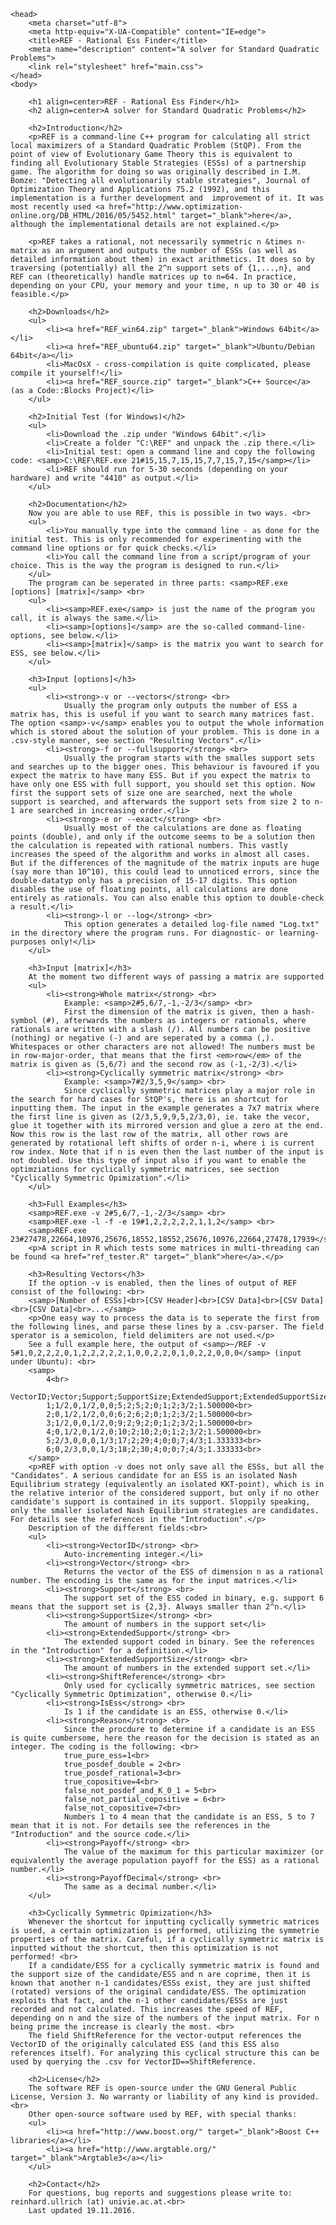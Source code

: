 <!DOCTYPE html>
<html>

    <head>
        <meta charset="utf-8">
        <meta http-equiv="X-UA-Compatible" content="IE=edge">
        <title>REF - Rational Ess Finder</title>
        <meta name="description" content="A solver for Standard Quadratic Problems">
        <link rel="stylesheet" href="main.css">
    </head>
    <body>

        <h1 align=center>REF - Rational Ess Finder</h1>
        <h2 align=center>A solver for Standard Quadratic Problems</h2>

        <h2>Introduction</h2>
        <p>REF is a command-line C++ program for calculating all strict local maximizers of a Standard Quadratic Problem (StQP). From the point of view of Evolutionary Game Theory this is equivalent to finding all Evolutionary Stable Strategies (ESSs) of a partnership game. The algorithm for doing so was originally described in I.M. Bomze: "Detecting all evolutionarily stable strategies", Journal of Optimization Theory and Applications 75.2 (1992), and this implementation is a further development and  improvement of it. It was most recently used <a href="http://www.optimization-online.org/DB_HTML/2016/05/5452.html" target="_blank">here</a>, although the implementational details are not explained.</p>

        <p>REF takes a rational, not necessarily symmetric n &times n-matrix as an argument and outputs the number of ESSs (as well as detailed information about them) in exact arithmetics. It does so by traversing (potentially) all the 2^n support sets of {1,...,n}, and REF can (theoretically) handle matrices up to n=64. In practice, depending on your CPU, your memory and your time, n up to 30 or 40 is feasible.</p>

        <h2>Downloads</h2>
        <ul>
            <li><a href="REF_win64.zip" target="_blank">Windows 64bit</a></li>
            <li><a href="REF_ubuntu64.zip" target="_blank">Ubuntu/Debian 64bit</a></li>
            <li>MacOsX - cross-compilation is quite complicated, please compile it yourself!</li>
            <li><a href="REF_source.zip" target="_blank">C++ Source</a> (as a Code::Blocks Project)</li>
        </ul>

        <h2>Initial Test (for Windows)</h2>
        <ul>
            <li>Download the .zip under "Windows 64bit".</li>
            <li>Create a folder "C:\REF" and unpack the .zip there.</li>
            <li>Initial test: open a command line and copy the following code: <samp>C:\REF\REF.exe 21#15,15,7,15,15,7,7,15,7,15</samp></li>
            <li>REF should run for 5-30 seconds (depending on your hardware) and write "4410" as output.</li>
        </ul>

        <h2>Documentation</h2>
        Now you are able to use REF, this is possible in two ways. <br>
        <ul>
            <li>You manually type into the command line - as done for the initial test. This is only recommended for experimenting with the command line options or for quick checks.</li>
            <li>You call the command line from a script/program of your choice. This is the way the program is designed to run.</li>
        </ul>
        The program can be seperated in three parts: <samp>REF.exe [options] [matrix]</samp> <br>
        <ul>
            <li><samp>REF.exe</samp> is just the name of the program you call, it is always the same.</li>
            <li><samp>[options]</samp> are the so-called command-line-options, see below.</li>
            <li><samp>[matrix]</samp> is the matrix you want to search for ESS, see below.</li>      
        </ul>

        <h3>Input [options]</h3>
        <ul>
            <li><strong>-v or --vectors</strong> <br>
                Usually the program only outputs the number of ESS a matrix has, this is useful if you want to search many matrices fast. The option <samp>-v</samp> enables you to output the whole information which is stored about the solution of your problem. This is done in a .csv-style manner, see section "Resulting Vectors".</li>
            <li><strong>-f or --fullsupport</strong> <br>
                Usually the program starts with the smalles support sets and searches up to the bigger ones. This behaviour is favoured if you expect the matrix to have many ESS. But if you expect the matrix to have only one ESS with full support, you should set this option. Now first the support sets of size one are searched, next the whole support is searched, and afterwards the support sets from size 2 to n-1 are searched in increasing order.</li>
            <li><strong>-e or --exact</strong> <br>
                Usually most of the calculations are done as floating points (double), and only if the outcome seems to be a solution then the calculation is repeated with rational numbers. This vastly increases the speed of the algorithm and works in almost all cases. But if the differences of the magnitude of the matrix inputs are huge (say more than 10^10), this could lead to unnoticed errors, since the double-datatyp only has a precision of 15-17 digits. This option disables the use of floating points, all calculations are done entirely as rationals. You can also enable this option to double-check a result.</li>
            <li><strong>-l or --log</strong> <br>
                This option generates a detailed log-file named "Log.txt" in the directory where the program runs. For diagnostic- or learning-purposes only!</li>
        </ul>

        <h3>Input [matrix]</h3>
        At the moment two different ways of passing a matrix are supported
        <ul>
            <li><strong>Whole matrix</strong> <br>
                Example: <samp>2#5,6/7,-1,-2/3</samp> <br>
                First the dimension of the matrix is given, then a hash-symbol (#), afterwards the numbers as integers or rationals, where rationals are written with a slash (/). All numbers can be positive (nothing) or negative (-) and are seperated by a comma (,). Whitespaces or other characters are not allowed! The numbers must be in row-major-order, that means that the first <em>row</em> of the matrix is given as (5,6/7) and the second row as (-1,-2/3).</li>
            <li><strong>Cyclically symmetric matrix</strong> <br>
                Example: <samp>7#2/3,5,9</samp> <br>
                Since cyclically symmetric matrices play a major role in the search for hard cases for StQP's, there is an shortcut for inputting them. The input in the example generates a 7x7 matrix where the first line is given as (2/3,5,9,9,5,2/3,0), ie. take the vecor, glue it together with its mirrored version and glue a zero at the end. Now this row is the last row of the matrix, all other rows are generated by rotational left shifts of order n-i, where i is current row index. Note that if n is even then the last number of the input is not doubled. Use this type of input also if you want to enable the optimziations for cyclically symmetric matrices, see section "Cyclically Symmetric Opimization".</li>
        </ul>

        <h3>Full Examples</h3>
        <samp>REF.exe -v 2#5,6/7,-1,-2/3</samp> <br>
        <samp>REF.exe -l -f -e 19#1,2,2,2,2,2,1,1,2</samp> <br>
        <samp>REF.exe 23#27478,22664,10976,25676,18552,18552,25676,10976,22664,27478,17939</samp>
        <p>A script in R which tests some matrices in multi-threading can be found <a href="ref_tester.R" target="_blank">here</a>.</p>

        <h3>Resulting Vectors</h3>
        If the option -v is enabled, then the lines of output of REF consist of the following: <br>
        <samp>[Number of ESSs]<br>[CSV Header]<br>[CSV Data]<br>[CSV Data]<br>[CSV Data]<br>...</samp>
        <p>One easy way to process the data is to seperate the first from the following lines, and parse these lines by a .csv-parser. The field sperator is a semicolon, field delimiters are not used.</p>
        See a full example here, the output of <samp>~/REF -v 5#1,0,2,2,2,0,1,2,2,2,2,2,1,0,0,2,2,0,1,0,2,2,0,0,0</samp> (input under Ubuntu): <br>
        <samp>
            4<br>
            VectorID;Vector;Support;SupportSize;ExtendedSupport;ExtendedSupportSize;ShiftReference;IsEss;Reason;Payoff;PayoffDecimal<br>
            1;1/2,0,1/2,0,0;5;2;5;2;0;1;2;3/2;1.500000<br>
            2;0,1/2,1/2,0,0;6;2;6;2;0;1;2;3/2;1.500000<br>
            3;1/2,0,0,1/2,0;9;2;9;2;0;1;2;3/2;1.500000<br>
            4;0,1/2,0,1/2,0;10;2;10;2;0;1;2;3/2;1.500000<br>
            5;2/3,0,0,0,1/3;17;2;29;4;0;0;7;4/3;1.333333<br>
            6;0,2/3,0,0,1/3;18;2;30;4;0;0;7;4/3;1.333333<br>
        </samp>
        <p>REF with option -v does not only save all the ESSs, but all the "Candidates". A serious candidate for an ESS is an isolated Nash Equilibrium strategy (equivalently an isolated KKT-point), which is in the relative interior of the considered support, but only if no other candidate's support is contained in its support. Sloppily speaking, only the smaller isolated Nash Equilibrium strategies are candidates. For details see the references in the "Introduction".</p>
        Description of the different fields:<br>
        <ul>
            <li><strong>VectorID</strong> <br>
                Auto-incrementing integer.</li>
            <li><strong>Vector</strong> <br>
                Returns the vector of the ESS of dimension n as a rational number. The encoding is the same as for the input matrices.</li>
            <li><strong>Support</strong> <br>
                The support set of the ESS coded in binary, e.g. support 6 means that the support set is {2,3}. Always smaller than 2^n.</li>
            <li><strong>SupportSize</strong> <br>
                The amount of numbers in the support set</li>
            <li><strong>ExtendedSupport</strong> <br>
                The extended support coded in binary. See the references in the "Introduction" for a definition.</li>
            <li><strong>ExtendedSupportSize</strong> <br>
                The amount of numbers in the extended support set.</li>
            <li><strong>ShiftReference</strong> <br>
                Only used for cyclically symmetric matrices, see section "Cyclically Symmetric Optimization", otherwise 0.</li>
            <li><strong>IsEss</strong> <br>
                Is 1 if the candidate is an ESS, otherwise 0.</li>
            <li><strong>Reason</strong> <br>
                Since the procdure to determine if a candidate is an ESS is quite cumbersome, here the reason for the decision is stated as an integer. The coding is the following: <br>
                true_pure_ess=1<br>
                true_posdef_double = 2<br>
                true_posdef_rational=3<br>
                true_copositive=4<br>
                false_not_posdef_and_K_0_1 = 5<br>
                false_not_partial_copositive = 6<br>
                false_not_copositive=7<br>
                Numbers 1 to 4 mean that the candidate is an ESS, 5 to 7 mean that it is not. For details see the references in the "Introduction" and the source code.</li>
            <li><strong>Payoff</strong> <br>
                The value of the maximum for this particular maximizer (or equivalently the average population payoff for the ESS) as a rational number.</li>
            <li><strong>PayoffDecimal</strong> <br>
                The same as a decimal number.</li>
        </ul>

        <h3>Cyclically Symmetric Opimization</h3>
        Whenever the shortcut for inputting cyclically symmetric matrices is used, a certain optimization is performed, utilizing the symmetrie properties of the matrix. Careful, if a cyclically symmetric matrix is inputted without the shortcut, then this optimization is not performed! <br>
        If a candidate/ESS for a cyclically symmetric matrix is found and the support size of the candidate/ESS and n are coprime, then it is known that another n-1 candidates/ESSs exist, they are just shifted (rotated) versions of the original candidate/ESS. The optimization exploits that fact, and the n-1 other candidates/ESSs are just recorded and not calculated. This increases the speed of REF, depending on n and the size of the numbers of the input matrix. For n being prime the increase is clearly the most. <br>
        The field ShiftReference for the vector-output references the VectorID of the originally calculated ESS (and this ESS also references itself). For analyzing this cyclical structure this can be used by querying the .csv for VectorID==ShiftReference.

        <h2>License</h2>
        The software REF is open-source under the GNU General Public License, Version 3. No warranty or liability of any kind is provided.<br>
        Other open-source software used by REF, with special thanks:
        <ul>
            <li><a href="http://www.boost.org/" target="_blank">Boost C++ libraries</a></li>
            <li><a href="http://www.argtable.org/" target="_blank">Argtable3</a></li>
        </ul>

        <h2>Contact</h2>
        For questions, bug reports and suggestions please write to: reinhard.ullrich (at) univie.ac.at.<br>
        Last updated 19.11.2016.
